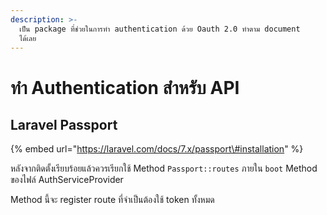 ```yaml
---
description: >-
  เป็น package ที่ช่วยในการทำ authentication ด้วย Oauth 2.0 ทำตาม document
  ได้เลย
---
```


# ทำ Authentication สำหรับ API

## Laravel Passport

{% embed url="https://laravel.com/docs/7.x/passport\#installation" %}

หลังจากติดตั้งเรียบร้อยแล้วควรเรียกใช้ Method `Passport::routes` ภายใน `boot` Method ของไฟล์ AuthServiceProvider

Method นี้จะ register route ที่จำเป็นต้องใช้ token ทั้งหมด



